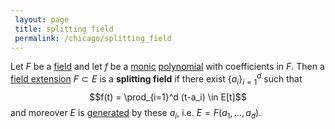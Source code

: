 ```yaml
---
 layout: page
 title: splitting field
 permalink: /chicago/splitting_field
---
```

Let $F$ be a [field](https://mathgloss.github.io/MathGloss/field) and let $f$ be a [monic](https://mathgloss.github.io/MathGloss/monic) [polynomial](https://mathgloss.github.io/MathGloss/polynomial_ring) with coefficients in $F$. Then a [field extension](https://mathgloss.github.io/MathGloss/field_extension) $F\subset E$ is a **splitting field** if there exist $\{a_i\}_{i=1}^d$ such that $$f(t) = \prod_{i=1}^d (t-a_i) \in E[t]$$ and moreover $E$ is [generated](https://mathgloss.github.io/MathGloss/generate_a_field) by these $a_i$, i.e. $E= F(a_1,\dots, a_d)$. 